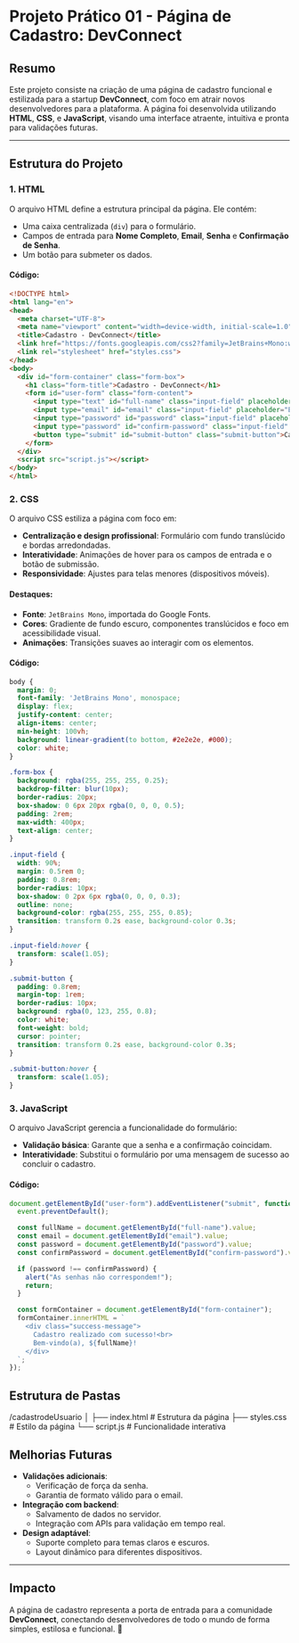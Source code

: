 # Projeto Prático 01 - Página de Cadastro: DevConnect

## Resumo

Este projeto consiste na criação de uma página de cadastro funcional e estilizada para a startup **DevConnect**, com foco em atrair novos desenvolvedores para a plataforma. A página foi desenvolvida utilizando **HTML**, **CSS**, e **JavaScript**, visando uma interface atraente, intuitiva e pronta para validações futuras.

----------

## Estrutura do Projeto

### 1. **HTML**

O arquivo HTML define a estrutura principal da página. Ele contém:

-   Uma caixa centralizada (`div`) para o formulário.
-   Campos de entrada para **Nome Completo**, **Email**, **Senha** e **Confirmação de Senha**.
-   Um botão para submeter os dados.

#### Código:

````html
<!DOCTYPE html>
<html lang="en">
<head>
  <meta charset="UTF-8">
  <meta name="viewport" content="width=device-width, initial-scale=1.0">
  <title>Cadastro - DevConnect</title>
  <link href="https://fonts.googleapis.com/css2?family=JetBrains+Mono:wght@400;700&display=swap" rel="stylesheet">
  <link rel="stylesheet" href="styles.css">
</head>
<body>
  <div id="form-container" class="form-box">
    <h1 class="form-title">Cadastro - DevConnect</h1>
    <form id="user-form" class="form-content">
      <input type="text" id="full-name" class="input-field" placeholder="Nome Completo" required>
      <input type="email" id="email" class="input-field" placeholder="Email" required>
      <input type="password" id="password" class="input-field" placeholder="Senha" required>
      <input type="password" id="confirm-password" class="input-field" placeholder="Confirme a Senha" required>
      <button type="submit" id="submit-button" class="submit-button">Cadastrar</button>
    </form>
  </div>
  <script src="script.js"></script>
</body>
</html>

````

### 2. **CSS**

O arquivo CSS estiliza a página com foco em:

-   **Centralização e design profissional**: Formulário com fundo translúcido e bordas arredondadas.
-   **Interatividade**: Animações de hover para os campos de entrada e o botão de submissão.
-   **Responsividade**: Ajustes para telas menores (dispositivos móveis).

#### Destaques:

-   **Fonte**: `JetBrains Mono`, importada do Google Fonts.
-   **Cores**: Gradiente de fundo escuro, componentes translúcidos e foco em acessibilidade visual.
-   **Animações**: Transições suaves ao interagir com os elementos.

#### Código:
````css
body {
  margin: 0;
  font-family: 'JetBrains Mono', monospace;
  display: flex;
  justify-content: center;
  align-items: center;
  min-height: 100vh;
  background: linear-gradient(to bottom, #2e2e2e, #000);
  color: white;
}

.form-box {
  background: rgba(255, 255, 255, 0.25);
  backdrop-filter: blur(10px);
  border-radius: 20px;
  box-shadow: 0 6px 20px rgba(0, 0, 0, 0.5);
  padding: 2rem;
  max-width: 400px;
  text-align: center;
}

.input-field {
  width: 90%;
  margin: 0.5rem 0;
  padding: 0.8rem;
  border-radius: 10px;
  box-shadow: 0 2px 6px rgba(0, 0, 0, 0.3);
  outline: none;
  background-color: rgba(255, 255, 255, 0.85);
  transition: transform 0.2s ease, background-color 0.3s;
}

.input-field:hover {
  transform: scale(1.05);
}

.submit-button {
  padding: 0.8rem;
  margin-top: 1rem;
  border-radius: 10px;
  background: rgba(0, 123, 255, 0.8);
  color: white;
  font-weight: bold;
  cursor: pointer;
  transition: transform 0.2s ease, background-color 0.3s;
}

.submit-button:hover {
  transform: scale(1.05);
}

````

### 3. **JavaScript**

O arquivo JavaScript gerencia a funcionalidade do formulário:

-   **Validação básica**: Garante que a senha e a confirmação coincidam.
-   **Interatividade**: Substitui o formulário por uma mensagem de sucesso ao concluir o cadastro.

#### Código:
````js
document.getElementById("user-form").addEventListener("submit", function (event) {
  event.preventDefault();

  const fullName = document.getElementById("full-name").value;
  const email = document.getElementById("email").value;
  const password = document.getElementById("password").value;
  const confirmPassword = document.getElementById("confirm-password").value;

  if (password !== confirmPassword) {
    alert("As senhas não correspondem!");
    return;
  }

  const formContainer = document.getElementById("form-container");
  formContainer.innerHTML = `
    <div class="success-message">
      Cadastro realizado com sucesso!<br>
      Bem-vindo(a), ${fullName}!
    </div>
  `;
});

````

## Estrutura de Pastas
/cadastrodeUsuario
│
├── index.html         # Estrutura da página
├── styles.css         # Estilo da página
└── script.js          # Funcionalidade interativa

## Melhorias Futuras

-   **Validações adicionais**:
    -   Verificação de força da senha.
    -   Garantia de formato válido para o email.
-   **Integração com backend**:
    -   Salvamento de dados no servidor.
    -   Integração com APIs para validação em tempo real.
-   **Design adaptável**:
    -   Suporte completo para temas claros e escuros.
    -   Layout dinâmico para diferentes dispositivos.

----------

## Impacto

A página de cadastro representa a porta de entrada para a comunidade **DevConnect**, conectando desenvolvedores de todo o mundo de forma simples, estilosa e funcional. 🚀
